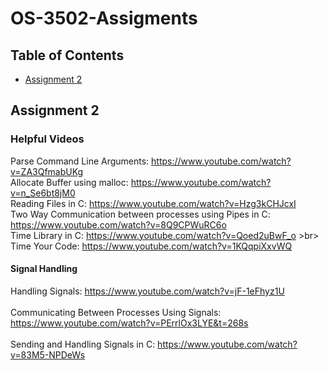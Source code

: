 # OS-3502-Assigments

## Table of Contents

- [Assignment 2](#assignment-2)<br>

## Assignment 2

### Helpful Videos
Parse Command Line Arguments: https://www.youtube.com/watch?v=ZA3QfmabUKg <br>
Allocate Buffer using malloc: https://www.youtube.com/watch?v=n_Se6bt8jM0 <br>
Reading Files in C: https://www.youtube.com/watch?v=Hzg3kCHJcxI<br>
Two Way Communication between processes using Pipes in C: https://www.youtube.com/watch?v=8Q9CPWuRC6o <br>
Time Library in C: https://www.youtube.com/watch?v=Qoed2uBwF_o >br>
Time Your Code: https://www.youtube.com/watch?v=1KQqpiXxvWQ
#### Signal Handling 
Handling Signals: https://www.youtube.com/watch?v=jF-1eFhyz1U <br><br>
Communicating Between Processes Using Signals: https://www.youtube.com/watch?v=PErrlOx3LYE&t=268s <br><br>
Sending and Handling Signals in C: https://www.youtube.com/watch?v=83M5-NPDeWs

